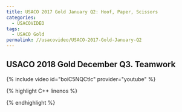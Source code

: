 ```yaml
---
title: USACO 2017 Gold January Q2: Hoof, Paper, Scissors
categories:
  - USACOVIDEO
tags:
  - USACO Gold
permalink: //usacovideo/USACO-2017-Gold-January-Q2
---
```

  
## USACO 2018 Gold December Q3. Teamwork
  
{% include video id="boiC5NQCtlc" provider="youtube" %}
  
  
{% highlight C++ linenos %}
  
{% endhighlight %}  

